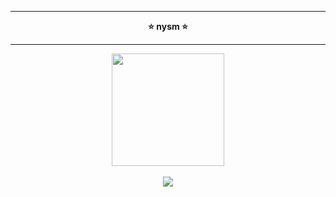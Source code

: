 <center>
<hr>
<p align="middle"><b>⭐️ nysm ⭐️<br>
<hr>

<p align="middle"><img height="180em" src="https://github-readme-stats.vercel.app/api?username=nysmm&show_icons=true&theme=radical" /><br><br>
	
<img src="https://komarev.com/ghpvc/?username=nysmm&style=flat-square">

</p>
